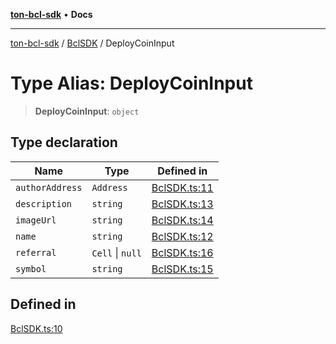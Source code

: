 [**ton-bcl-sdk**](../../README.md) • **Docs**

***

[ton-bcl-sdk](../../README.md) / [BclSDK](../README.md) / DeployCoinInput

# Type Alias: DeployCoinInput

> **DeployCoinInput**: `object`

## Type declaration

| Name | Type | Defined in |
| ------ | ------ | ------ |
| `authorAddress` | `Address` | [BclSDK.ts:11](https://github.com/ton-fun-tech/ton-bcl-sdk/blob/4dc8576c8b5afcf36dbccde36654b6e5b45787e5/src/BclSDK.ts#L11) |
| `description` | `string` | [BclSDK.ts:13](https://github.com/ton-fun-tech/ton-bcl-sdk/blob/4dc8576c8b5afcf36dbccde36654b6e5b45787e5/src/BclSDK.ts#L13) |
| `imageUrl` | `string` | [BclSDK.ts:14](https://github.com/ton-fun-tech/ton-bcl-sdk/blob/4dc8576c8b5afcf36dbccde36654b6e5b45787e5/src/BclSDK.ts#L14) |
| `name` | `string` | [BclSDK.ts:12](https://github.com/ton-fun-tech/ton-bcl-sdk/blob/4dc8576c8b5afcf36dbccde36654b6e5b45787e5/src/BclSDK.ts#L12) |
| `referral` | `Cell` \| `null` | [BclSDK.ts:16](https://github.com/ton-fun-tech/ton-bcl-sdk/blob/4dc8576c8b5afcf36dbccde36654b6e5b45787e5/src/BclSDK.ts#L16) |
| `symbol` | `string` | [BclSDK.ts:15](https://github.com/ton-fun-tech/ton-bcl-sdk/blob/4dc8576c8b5afcf36dbccde36654b6e5b45787e5/src/BclSDK.ts#L15) |

## Defined in

[BclSDK.ts:10](https://github.com/ton-fun-tech/ton-bcl-sdk/blob/4dc8576c8b5afcf36dbccde36654b6e5b45787e5/src/BclSDK.ts#L10)
